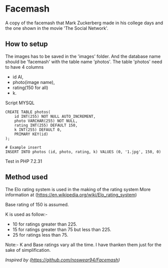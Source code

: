 # Facemash

A copy of the facemash that Mark Zuckerberg made in his college days and the one shown in the movie
'The Social Network'.

## How to setup

The images has to be saved in the 'images' folder. 
And the database name should be 'facemash' with the table name 'photos'.
The table 'photos' need to have 4 columns

* id AI, 
* photo(image name), 
* rating(150 for all)
* k.

Script MYSQL
```
CREATE TABLE photos(
	id INT(255) NOT NULL AUTO_INCREMENT,
	photo VARCHAR(255) NOT NULL,
	rating INT(255) DEFAULT 150,
	k INT(255) DEFAULT 0,
	PRIMARY KEY(id)
);

# Example insert
INSERT INTO photos (id, photo, rating, k) VALUES (0, '1.jpg', 150, 0)
```
Test in PHP 7.2.31

## Method used

The Elo rating system is used in the making of the rating system 
More information at (https://en.wikipedia.org/wiki/Elo_rating_system)

Base rating of 150 is assumed.

K is used as follow:-

* 10 for ratings greater than 225.
* 15 for ratings greater than 75 but less than 225.
* 25 for ratings less than 75.

Note:- K and Base ratings vary all the time. I have thanken them just for the sake of simplification.



_Inspired by (https://github.com/noswear94/Facemash)_


